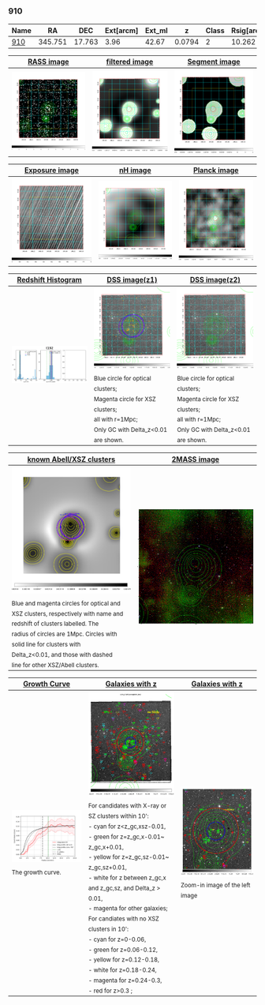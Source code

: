 <div STYLE="page-break-after: always;"></div>

### 910

|Name          |RA          |DEC      | Ext[arcm] | Ext_ml | z    | Class| Rsig[arcmin] | CRsig[c/s] | CR500[c/s] | R500[Mpc] |L500[erg/s]|F500[erg/s/cm^2]| M500[Msun]|Tx[keV]|beta|GC(XSZ,Delta_z<0.01)| GC(OPT,Delta_z<0.01)|GC|alias|
|--------------|------------|------------|---|---|-----------|--------|------|------|----|----|----|----|----|----|----|----|----|----|---|
|[910](script/910.md)     | 345.751       | 17.763       | 3.96    | 42.67   | 0.0794 | 2   | 10.262 |0.116 |0.112 |0.734 |2.911e+43 |1.873e-12 |1.213e+14 |2.472 |1.519 |SPI, |Wen, |SPI, |t192|

|[RASS image](../image/910/910_img.pdf)|[filtered image](../image/910/910_fil.pdf)|[Segment image](../image/910/910_seg.pdf)|
|-------------------|--------------------|-------------------|
| <img src="../image/910/910_img.png" width="300">  | <img src="../image/910/910_fil.png" width="300">   | <img src="../image/910/910_seg.png" width="300">  |

|[Exposure image](../image/910/910_mex.pdf)| [nH image](../image/910/910_nh.pdf)| [Planck image](../image/910/910_p.pdf)|
|-------------------|--------------------|-------------------|
|<img src="../image/910/910_mex.png" width="300">   | <img src="../image/910/910_nh.png" width="300">    | <img src="../image/910/910_p.png" width="300"> |

|[Redshift Histogram](../image/910/910_zg.pdf) | [DSS image(z1)](../image/910/910_dss_z1.pdf)      |  [DSS image(z2)](../image/910/910_dss_z2.pdf)    |
|-------------------|--------------------|-------------------|
|<img src="../image/910/910_zg.png" width="300"> |<img src="../image/910/910_dss_z1.png" width="300"> <sub><br>Blue circle for optical clusters; <br>Magenta circle for XSZ clusters; <br>all with r=1Mpc; <br>Only GC with Delta_z<0.01 are shown. </sub>| <img src="../image/910/910_dss_z2.png" width="300"><sub><br>Blue circle for optical clusters; <br>Magenta circle for XSZ clusters; <br>all with r=1Mpc; <br>Only GC with Delta_z<0.01 are shown. </sub> |

|[known Abell/XSZ clusters](../image/910/910_m.pdf) | [2MASS image](../image/910/910_2mass.pdf)      |
|-------------------|-------------------|
|<img src=../image/910/910_m.png width="300"> <sub><br>Blue and magenta circles for optical and <br>XSZ clusters, respectively with name and <br>redshift of clusters labelled. The <br>radius of circles are 1Mpc. Circles with <br>solid line for clusters with <br>Delta_z<0.01, and those with dashed <br>line for other XSZ/Abell clusters.        </sub>|<img src="../image/910/910_2mass.png" width="300">  |

|[Growth Curve](../image/910/910_gca_all.png) |[Galaxies with z](../image/910/910_opt_ned.pdf) |[Galaxies with z](../image/910/910_opt_ned_zoom.pdf) |
|-------------------|-------------------|-------------------|
| <img src="../image/910/910_gca_all.png" width="300"> <sub><br>The growth curve.</sub>| <img src=../image/910/910_opt_ned.png width="300"> <br><sub> For candidates with X-ray or SZ clusters within 10': <br> - cyan for z<z_gc,xsz-0.01, <br> - green for z=z_gc,x-0.01~ z_gc,x+0.01, <br> - yellow for z=z_gc,sz-0.01~ z_gc,sz+0.01, <br> - white for z between z_gc,x and z_gc,sz, and Delta_z > 0.01, <br> - magenta for other galaxies; <br>For candiates with no XSZ clusters in 10': <br> - cyan for z=0-0.06, <br> - green for z=0.06-0.12, <br> - yellow for z=0.12-0.18, <br> - white for z=0.18-0.24, <br> - magenta for z=0.24-0.3, <br> - red for z>0.3 ;  </sub>|<img src=../image/910/910_opt_ned_zoom.png width="300">  <br><sub> Zoom-in image of the left image</sub>|




